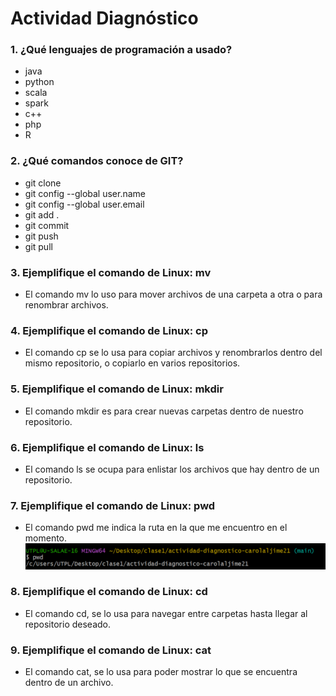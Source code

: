 # Actividad Diagnóstico


### 1. ¿Qué lenguajes de programación a usado?
- java
- python
- scala
- spark
- c++
- php
- R

### 2. ¿Qué comandos conoce de GIT?
- git clone
- git config --global user.name
- git config --global user.email
- git add .
- git commit
- git push
- git pull

### 3. Ejemplifique el comando de Linux: mv
- El comando mv lo uso para mover archivos de una carpeta a otra o para renombrar archivos.


### 4. Ejemplifique el comando de Linux: cp
- El comando cp se lo usa para copiar archivos y renombrarlos dentro del mismo repositorio, o copiarlo en varios repositorios.

### 5. Ejemplifique el comando de Linux: mkdir
- El comando mkdir es para crear nuevas carpetas dentro de nuestro repositorio.

### 6. Ejemplifique el comando de Linux: ls
- El comando ls se ocupa para enlistar los archivos que hay dentro de un repositorio.

### 7. Ejemplifique el comando de Linux: pwd
- El comando pwd me indica la ruta en la que me encuentro en el momento.
![](https://github.com/PlataformasWeb-P-AA2024/actividad-diagnostico-carolaljime21/blob/main/imagenes/pwd.png)

### 8. Ejemplifique el comando de Linux: cd
- El comando cd, se lo usa para navegar entre carpetas hasta llegar al repositorio deseado.

### 9. Ejemplifique el comando de Linux: cat
- El comando cat, se lo usa para poder mostrar lo que se encuentra dentro de un archivo.
